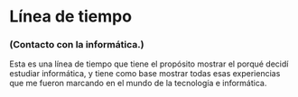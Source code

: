 # Línea de tiempo 
### (Contacto con la informática.)
Esta es una línea de tiempo que tiene el propósito mostrar el porqué decidí estudiar informática, y tiene como base mostrar todas esas experiencias que me fueron marcando en el mundo de la tecnología e informática.